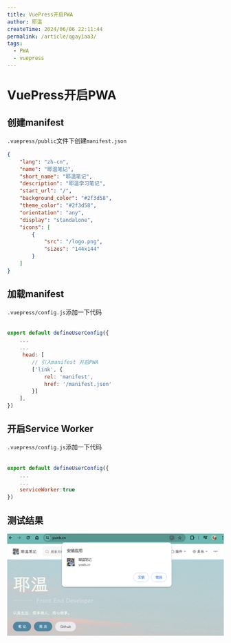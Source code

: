 ```yaml
---
title: VuePress开启PWA
author: 耶温
createTime: 2024/06/06 22:11:44
permalink: /article/qgay1aa3/
tags:
  - PWA
  - vuepress
---
```

# VuePress开启PWA

## 创建manifest

`.vuepress/public`文件下创建`manifest.json`

```json
{
    "lang": "zh-cn",
    "name": "耶温笔记",
    "short_name": "耶温笔记",
    "description": "耶温学习笔记",
    "start_url": "/",
    "background_color": "#2f3d58",
    "theme_color": "#2f3d58",
    "orientation": "any",
    "display": "standalone",
    "icons": [
        {
            "src": "/logo.png",
            "sizes": "144x144"
        }
    ]
}
```

## 加载manifest

`.vuepress/config.js`添加一下代码

```js

export default defineUserConfig({
    ...
    ...
     head: [
        // 引入manifest 开启PWA
        ['link', {
            rel: 'manifest',
            href: '/manifest.json'
        }]
    ],
})
```

## 开启Service Worker

`.vuepress/config.js`添加一下代码

```js

export default defineUserConfig({
    ...
    ...
    serviceWorker:true
})
```

## 测试结果
![alt text](images/image-3.png)


